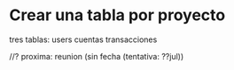 
# Crear una tabla por proyecto
tres tablas: 
users
cuentas
transacciones


//? proxima: reunion (sin fecha (tentativa: ??jul))
